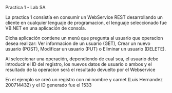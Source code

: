 Practica 1  - Lab SA

La practica 1 consistía en consumir un WebService REST desarrollando un cliente en cualquier lenguaje de programacion, el lenguaje seleccionado fue VB.NET en una aplicación de consola.

Dicha aplicación contiene un menú que pregunta al usuario que operacion desea realizar: Ver informacion de un usuario (GET), Crear un nuevo usuario (POST), Modificar un usuario (PUT) o Eliminar un usuario (DELETE).

Al seleccionar una operación, dependiendo de cual sea, el usuario debe introducir el ID del registro, los nuevos datos de usuario o ambos y el resultado de la operacion será el resultado devuelto por el Webservice

En el ejemplo se creó un registro con mi nombre y carnet (Luis Hernandez 200714432) y el ID generado fue el 1533

